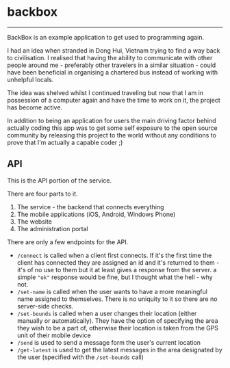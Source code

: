 # backbox
---------

BackBox is an example application to get used to programming again.

I had an idea when stranded in Dong Hui, Vietnam trying to find a way back to civilisation.  I realised that having the ability to communicate with other people around me - preferably other travelers in a similar situation - could have been beneficial in organising a chartered bus instead of working with unhelpful locals.

The idea was shelved whilst I continued traveling but now that I am in possession of a computer again and have the time to work on it, the project has become active.

In addition to being an application for users the main driving factor behind actually coding this app was to get some self exposure to the open source community by releasing this project to the world without any conditions to prove that I'm actually a capable coder ;)

## API

This is the API portion of the service.

There are four parts to it.

 1. The service - the backend that connects everything
 2. The mobile applications (iOS, Android, Windows Phone)
 3. The website
 4. The administration portal
 
There are only a few endpoints for the API.

 * `/connect` is called when a client first connects. If it's the first time the client has connected they are assigned an id and it's returned to them - it's of no use to them but it at least gives a response from the server. a simple `"ok"` response would be fine, but I thought what the hell - why not.
 * `/set-name` is called when the user wants to have a more meaningful name assigned to themselves.  There is no uniquity to it so there are no server-side checks.
 * `/set-bounds` is called when a user changes their location (either manually or automatically).  They have the option of specifying the area they wish to be a part of, otherwise their location is taken from the GPS unit of their mobile device
 * `/send` is used to send a message form the user's current location
 * `/get-latest` is used to get the latest messages in the area designated by the user (specified with the `/set-bounds` call)